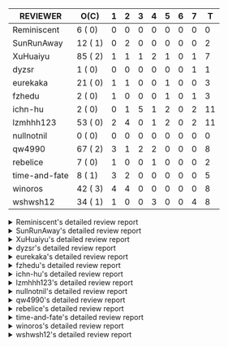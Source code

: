 |   REVIEWER    |  O(C)   | 1 | 2 | 3 | 4 | 5 | 6 | 7 | T  |
|---------------|---------|---|---|---|---|---|---|---|----|
| Reminiscent   |  6 ( 0) | 0 | 0 | 0 | 0 | 0 | 0 | 0 |  0 |
| SunRunAway    | 12 ( 1) | 0 | 2 | 0 | 0 | 0 | 0 | 0 |  2 |
| XuHuaiyu      | 85 ( 2) | 1 | 1 | 1 | 2 | 1 | 0 | 1 |  7 |
| dyzsr         |  1 ( 0) | 0 | 0 | 0 | 0 | 0 | 0 | 1 |  1 |
| eurekaka      | 21 ( 0) | 1 | 1 | 0 | 0 | 1 | 0 | 0 |  3 |
| fzhedu        |  2 ( 0) | 1 | 0 | 0 | 0 | 1 | 0 | 1 |  3 |
| ichn-hu       |  2 ( 0) | 0 | 1 | 5 | 1 | 2 | 0 | 2 | 11 |
| lzmhhh123     | 53 ( 0) | 2 | 4 | 0 | 1 | 2 | 0 | 2 | 11 |
| nullnotnil    |  0 ( 0) | 0 | 0 | 0 | 0 | 0 | 0 | 0 |  0 |
| qw4990        | 67 ( 2) | 3 | 1 | 2 | 2 | 0 | 0 | 0 |  8 |
| rebelice      |  7 ( 0) | 1 | 0 | 0 | 1 | 0 | 0 | 0 |  2 |
| time-and-fate |  8 ( 1) | 3 | 2 | 0 | 0 | 0 | 0 | 0 |  5 |
| winoros       | 42 ( 3) | 4 | 4 | 0 | 0 | 0 | 0 | 0 |  8 |
| wshwsh12      | 34 ( 1) | 1 | 0 | 0 | 3 | 0 | 0 | 4 |  8 |


<details> 
  <summary>Reminiscent's detailed review report</summary> 

## To Be Reviewed

|    REPO    |                                                                     PR                                                                     | C | LASTED  |
|------------|--------------------------------------------------------------------------------------------------------------------------------------------|---|---------|
| tidb/21896 | [planner: fix union doesn't handle collate correctly (#21854)](https://github.com/pingcap/tidb/pull/21896)                                 |   | 129d19h |
| tidb/23474 | [planner: fix inappropriate null flag of null constants (#23457)](https://github.com/pingcap/tidb/pull/23474)                              |   | 37d18h  |
| tidb/23575 | [executor: fix update panic on join having statement (#23554)](https://github.com/pingcap/tidb/pull/23575)                                 |   | 34d21h  |
| tidb/23917 | [planner: fix wrong TableDual plans caused by comparing Binary and Bytes incorrectly (#23860)](https://github.com/pingcap/tidb/pull/23917) |   | 21d23h  |
| tidb/24016 | [planner: fix index-out-of-range error when checking only_full_group_by (#23844)](https://github.com/pingcap/tidb/pull/24016)              |   | 15d19h  |
| tidb/24357 | [statistics: fix a statistics GC problem that can cause duplicated fm-sketch records (#23830)](https://github.com/pingcap/tidb/pull/24357) |   | 1d14h   |


## Reviewed in Last 7 Days

| REPO | PR | C | D | R |
|------|----|---|---|---|


</details> 


<details> 
  <summary>SunRunAway's detailed review report</summary> 

## To Be Reviewed

|    REPO    |                                                                  PR                                                                   | C | LASTED  |
|------------|---------------------------------------------------------------------------------------------------------------------------------------|---|---------|
| tidb/19178 | [executor: Refactor probe channel](https://github.com/pingcap/tidb/pull/19178)                                                        |   | 259d17h |
| tidb/19807 | [executor: parallel evaluation for hash aggregate distinct](https://github.com/pingcap/tidb/pull/19807)                               |   | 237d11h |
| tidb/19900 | [executor: enable inline projection for sort&topN](https://github.com/pingcap/tidb/pull/19900)                                        | Y | 232d18h |
| tidb/20140 | [expressions: Support `bin-to-uuid` and `uuid-to-bin`](https://github.com/pingcap/tidb/pull/20140)                                    |   | 219d22h |
| tidb/20765 | [planner: support stable result mode](https://github.com/pingcap/tidb/pull/20765)                                                     |   | 178d17h |
| tidb/21207 | [planner: fix the inappropriate out-of-range range estimation rule](https://github.com/pingcap/tidb/pull/21207)                       |   | 157d19h |
| tidb/21834 | [planner: enhanced index range calculation plan](https://github.com/pingcap/tidb/pull/21834)                                          |   | 134d19h |
| tidb/21876 | [planner: bypass the DNF restriction if index merge hint is specified (#20799)](https://github.com/pingcap/tidb/pull/21876)           |   | 132d19h |
| tidb/21878 | [planner: do not push down lock to pointGet/bacthPointGet when selection exists](https://github.com/pingcap/tidb/pull/21878)          |   | 132d18h |
| tidb/21956 | [planner/preprocessor: disallow into-outfile clause in some place](https://github.com/pingcap/tidb/pull/21956)                        |   | 127d23h |
| tidb/22217 | [*: rewrite origin SQL with default DB for SQL bindings (#21275)](https://github.com/pingcap/tidb/pull/22217)                         |   | 113d18h |
| tidb/22379 | [[experiment] executor: allow aggregation to spill disk when running out of memory quota](https://github.com/pingcap/tidb/pull/22379) |   | 106d19h |


## Reviewed in Last 7 Days

|    REPO    |                                          PR                                           | C | D |   R    |
|------------|---------------------------------------------------------------------------------------|---|---|--------|
| tidb/20749 | [executor: support global kill (32 bits)](https://github.com/pingcap/tidb/pull/20749) |   | 2 | 178d1h |
| tidb/24279 | [*: add security enhanced mode part 2](https://github.com/pingcap/tidb/pull/24279)    |   | 2 | 2d17h  |


</details> 


<details> 
  <summary>XuHuaiyu's detailed review report</summary> 

## To Be Reviewed

|     REPO     |                                                                              PR                                                                               | C | LASTED  |
|--------------|---------------------------------------------------------------------------------------------------------------------------------------------------------------|---|---------|
| docs-cn/5561 | [Add sql optimization-related docs to toc](https://github.com/pingcap/docs-cn/pull/5561)                                                                      |   | 66d15h  |
| docs-cn/5619 | [Update data-type-date-and-time.md](https://github.com/pingcap/docs-cn/pull/5619)                                                                             |   | 62d16h  |
| tidb/19900   | [executor: enable inline projection for sort&topN](https://github.com/pingcap/tidb/pull/19900)                                                                | Y | 232d18h |
| docs-cn/5671 | [tidb: Add time format description](https://github.com/pingcap/docs-cn/pull/5671)                                                                             |   | 56d11h  |
| tidb/19957   | [executor: add builtin aggregate function `json_arrayagg`](https://github.com/pingcap/tidb/pull/19957)                                                        | Y | 230d14h |
| tidb/20140   | [expressions: Support `bin-to-uuid` and `uuid-to-bin`](https://github.com/pingcap/tidb/pull/20140)                                                            |   | 219d22h |
| tidb/20749   | [executor: support global kill (32 bits)](https://github.com/pingcap/tidb/pull/20749)                                                                         |   | 179d2h  |
| tidb/20790   | [collation: add pinyin collation for chinese charset support](https://github.com/pingcap/tidb/pull/20790)                                                     |   | 177d21h |
| tidb/20969   | [executor: Improve the performance of appending not fixed columns](https://github.com/pingcap/tidb/pull/20969)                                                |   | 170d10h |
| tidb/21064   | [planner, executor: fix cast not check error](https://github.com/pingcap/tidb/pull/21064)                                                                     |   | 165d9h  |
| tidb/21149   | [executor:Add runtime stat for IndexMergeReaderExecutor (#20653)](https://github.com/pingcap/tidb/pull/21149)                                                 |   | 161d14h |
| tidb/21304   | [executor: Add the HashAggExec runtime information (#20577)](https://github.com/pingcap/tidb/pull/21304)                                                      |   | 155d12h |
| tidb/21334   | [*: make rollback work on user-defined variables](https://github.com/pingcap/tidb/pull/21334)                                                                 |   | 154d14h |
| tidb/21401   | [expression: incompatibility with MySQL for ADDTIME()](https://github.com/pingcap/tidb/pull/21401)                                                            |   | 150d11h |
| tidb/21536   | [executor: add slow-log file meta cache to avoid repeat read file meta information](https://github.com/pingcap/tidb/pull/21536)                               |   | 143d15h |
| tidb/21564   | [ddl: fix Incorrect behavior of NO_ZERO_DATE when altering table](https://github.com/pingcap/tidb/pull/21564)                                                 |   | 142d16h |
| tidb/21896   | [planner: fix union doesn't handle collate correctly (#21854)](https://github.com/pingcap/tidb/pull/21896)                                                    |   | 129d19h |
| tidb/22131   | [privilege: remove leading and trailing space when create user and role](https://github.com/pingcap/tidb/pull/22131)                                          |   | 119d19h |
| tidb/22163   | [expression: separated arithmeticMinusIntSig](https://github.com/pingcap/tidb/pull/22163)                                                                     |   | 115d13h |
| tidb/22186   | [executor: fix select into outfile with year type column has no data (#22175)](https://github.com/pingcap/tidb/pull/22186)                                    |   | 114d16h |
| tidb/22616   | [expression: from_unixtime accept 64-bit integers](https://github.com/pingcap/tidb/pull/22616)                                                                |   | 90d23h  |
| tidb/22617   | [metrics: fix wrong bucket name of coprocessor cache (#22454)](https://github.com/pingcap/tidb/pull/22617)                                                    |   | 90d23h  |
| tidb/22624   | [ planner: not pruning column used by union scan condition (#21640)](https://github.com/pingcap/tidb/pull/22624)                                              |   | 90d17h  |
| tidb/22631   | [executor: refine window processor](https://github.com/pingcap/tidb/pull/22631)                                                                               |   | 88d23h  |
| tidb/22696   | [expression: enable arithmetic Mod push down](https://github.com/pingcap/tidb/pull/22696)                                                                     |   | 85d17h  |
| tidb/22711   | [executor: Fix inline schema name](https://github.com/pingcap/tidb/pull/22711)                                                                                |   | 85d12h  |
| tidb/22722   | [planner, errno: make error code of ErrMixOfGroupFuncAndFields consistent with MySQL](https://github.com/pingcap/tidb/pull/22722)                             |   | 84d21h  |
| tidb/22814   | [expression: fix enum and set type expression in where clause (#22785)](https://github.com/pingcap/tidb/pull/22814)                                           |   | 69d19h  |
| tidb/22908   | [txn: Add txn state's view](https://github.com/pingcap/tidb/pull/22908)                                                                                       |   | 64d21h  |
| tidb/23012   | [executor: fix affected rows of ddls and complete uint tests](https://github.com/pingcap/tidb/pull/23012)                                                     |   | 60d17h  |
| tidb/23152   | [expression: fix wrong error info (#22760)](https://github.com/pingcap/tidb/pull/23152)                                                                       |   | 53d14h  |
| tidb/23196   | [types: fix the bug about the wrong query result for decimal type  (#22507)](https://github.com/pingcap/tidb/pull/23196)                                      |   | 51d18h  |
| tidb/23220   | [Release 4.0](https://github.com/pingcap/tidb/pull/23220)                                                                                                     |   | 51d11h  |
| tidb/23233   | [planner: fix incorrect duration between compare (#22830)](https://github.com/pingcap/tidb/pull/23233)                                                        |   | 50d18h  |
| tidb/23257   | [executor: group_concat aggr panic when session.group_concat_max_len is small (#23131)](https://github.com/pingcap/tidb/pull/23257)                           |   | 49d18h  |
| tidb/23295   | [util, types: don't let SPM be affected by charset (#23161)](https://github.com/pingcap/tidb/pull/23295)                                                      |   | 48d11h  |
| tidb/23335   | [expression: fix unexpected constant fold when year compare string (#23281)](https://github.com/pingcap/tidb/pull/23335)                                      |   | 44d19h  |
| tidb/23336   | [expression: fix unexpected constant fold when year compare string (#23281)](https://github.com/pingcap/tidb/pull/23336)                                      |   | 44d19h  |
| tidb/23347   | [planner: show cast type in EXPLAIN in coptask (#23123)](https://github.com/pingcap/tidb/pull/23347)                                                          |   | 44d18h  |
| tidb/23348   | [planner: show cast type in EXPLAIN in coptask (#23123)](https://github.com/pingcap/tidb/pull/23348)                                                          |   | 44d18h  |
| tidb/23350   | [util/stringutil, util/ranger, planner: use hierarchical separators to simplify the parsing for info of EXPLAIN ](https://github.com/pingcap/tidb/pull/23350) |   | 44d17h  |
| tidb/23368   | [executor, expression: fix the incorrect result of AVG function (#23285)](https://github.com/pingcap/tidb/pull/23368)                                         |   | 43d20h  |
| tidb/23397   | [expression: fix refine compare constant (#23339)](https://github.com/pingcap/tidb/pull/23397)                                                                |   | 42d17h  |
| tidb/23398   | [expression: fix refine compare constant (#23339)](https://github.com/pingcap/tidb/pull/23398)                                                                |   | 42d17h  |
| tidb/23405   | [domain: remove the exit chan, use context](https://github.com/pingcap/tidb/pull/23405)                                                                       |   | 42d17h  |
| tidb/23433   | [WIP: speed up for slow query logs retrieving ](https://github.com/pingcap/tidb/pull/23433)                                                                   |   | 41d17h  |
| tidb/23474   | [planner: fix inappropriate null flag of null constants (#23457)](https://github.com/pingcap/tidb/pull/23474)                                                 |   | 37d18h  |
| tidb/23497   | [expression: Let TiDB use Hyperscan to support multi-pattern-match](https://github.com/pingcap/tidb/pull/23497)                                               |   | 36d22h  |
| tidb/23517   | [*: Add the metric about the SQL with TiFlash Success  (#23426)](https://github.com/pingcap/tidb/pull/23517)                                                  |   | 36d12h  |
| tidb/23562   | [execution: reuse iterator in hash join](https://github.com/pingcap/tidb/pull/23562)                                                                          |   | 35d13h  |
| tidb/23640   | [*: fix the bug about YEAR(0.9) returns NULL instead of 0 in NO_ZERO_DATE mode](https://github.com/pingcap/tidb/pull/23640)                                   |   | 31d13h  |
| tidb/23661   | [expression: Maintain separate scalar function pushdown lists for each engine instead of unified. (#23284)](https://github.com/pingcap/tidb/pull/23661)       |   | 30d20h  |
| tidb/23682   | [executor: fix a panic when batch point get is used for partition table (#23652)](https://github.com/pingcap/tidb/pull/23682)                                 |   | 30d17h  |
| tidb/23691   | [executor: fix index join on prefix column index (#23678)](https://github.com/pingcap/tidb/pull/23691)                                                        |   | 30d16h  |
| tidb/23705   | [executor: refineArgs() bug fix when compare int with very small decimal (#23694)](https://github.com/pingcap/tidb/pull/23705)                                |   | 30d13h  |
| tidb/23756   | [planner: fix set not null flag for outer join (#23727)](https://github.com/pingcap/tidb/pull/23756)                                                          |   | 29d15h  |
| tidb/23812   | [executor, planner: fix collation for hash join building (#23770)](https://github.com/pingcap/tidb/pull/23812)                                                |   | 28d12h  |
| tidb/23878   | [functions: fix some string function has wrong collation and flag (#23835)](https://github.com/pingcap/tidb/pull/23878)                                       |   | 22d21h  |
| tidb/23884   | [Metric: Collect TiKV Read Metric for SLI/SLO](https://github.com/pingcap/tidb/pull/23884)                                                                    |   | 22d20h  |
| tidb/23888   | [executor: fix resource leak of Shuffle Executor.](https://github.com/pingcap/tidb/pull/23888)                                                                |   | 22d19h  |
| tidb/23958   | [executor: fix `show table status` for the database with upper-cased name (#23896)](https://github.com/pingcap/tidb/pull/23958)                               |   | 17d18h  |
| tidb/23964   | [executor: GROUP_CONCAT(float) is not compatible with mysql](https://github.com/pingcap/tidb/pull/23964)                                                      |   | 17d17h  |
| tidb/24007   | [ddl: refactor rule [4/6]](https://github.com/pingcap/tidb/pull/24007)                                                                                        |   | 15d20h  |
| tidb/24016   | [planner: fix index-out-of-range error when checking only_full_group_by (#23844)](https://github.com/pingcap/tidb/pull/24016)                                 |   | 15d19h  |
| tidb/24026   | [types: fix type merge about bit type (#23857)](https://github.com/pingcap/tidb/pull/24026)                                                                   |   | 15d14h  |
| tidb/24033   | [statistics: fix some unstable tests in global stats (#23502)](https://github.com/pingcap/tidb/pull/24033)                                                    |   | 15d9h   |
| tidb/24053   | [executor: fix wrong convert from bit to string when do projection (#23960)](https://github.com/pingcap/tidb/pull/24053)                                      |   | 14d16h  |
| tidb/24060   | [statistics: fix some potential panic in statistics (#23988)](https://github.com/pingcap/tidb/pull/24060)                                                     |   | 14d13h  |
| tidb/24061   | [statistics: fix some potential panic in statistics (#23988)](https://github.com/pingcap/tidb/pull/24061)                                                     |   | 14d13h  |
| tidb/24078   | [planner: change descScanFactor to scanFactor when ExpectedCount is small. (#23972)](https://github.com/pingcap/tidb/pull/24078)                              |   | 13d19h  |
| tidb/24079   | [planner: change descScanFactor to scanFactor when ExpectedCount is small. (#23972)](https://github.com/pingcap/tidb/pull/24079)                              |   | 13d19h  |
| tidb/24155   | [planner, executor: fix index merge partial table scan schema (#23936)](https://github.com/pingcap/tidb/pull/24155)                                           |   | 9d20h   |
| tidb/24179   | [expression: fix float64 overflow check in plus/minus real function](https://github.com/pingcap/tidb/pull/24179)                                              |   | 8d23h   |
| tidb/24228   | [executor: skip TestPrepareStmtAfterIsolationReadChange when race enable (#24200)](https://github.com/pingcap/tidb/pull/24228)                                |   | 6d22h   |
| tidb/24229   | [executor: speed up race test TestInsertReorgDelete (#24208)](https://github.com/pingcap/tidb/pull/24229)                                                     |   | 6d21h   |
| tidb/24234   | [executor: skip TestMppExecution when race is enabled (#24222)](https://github.com/pingcap/tidb/pull/24234)                                                   |   | 6d18h   |
| tidb/24241   | [planner/core: remove random test to reduce CI time (#24207)](https://github.com/pingcap/tidb/pull/24241)                                                     |   | 6d15h   |
| tidb/24266   | [expression: fix wrong flen infer for bit constant (#23867)](https://github.com/pingcap/tidb/pull/24266)                                                      |   | 4d18h   |
| tidb/24267   | [expression: fix wrong flen infer for bit constant (#23867)](https://github.com/pingcap/tidb/pull/24267)                                                      |   | 4d18h   |
| tidb/24287   | [planner/core: support union all for mpp.](https://github.com/pingcap/tidb/pull/24287)                                                                        |   | 3d19h   |
| tidb/24340   | [executor: fix projection executor panic and add failpoint test (#24231)](https://github.com/pingcap/tidb/pull/24340)                                         |   | 1d20h   |
| tidb/24341   | [executor: fix projection executor panic and add failpoint test (#24231)](https://github.com/pingcap/tidb/pull/24341)                                         |   | 1d20h   |
| tidb/24345   | [executor: fix data race of parallel apply operator (#24257)](https://github.com/pingcap/tidb/pull/24345)                                                     |   | 1d19h   |
| tidb/24354   | [expression: fix wrong type infer for agg function when type is null (#24290)](https://github.com/pingcap/tidb/pull/24354)                                    |   | 1d16h   |
| tidb/24371   | [*: avoid create new parser object in prepared exec](https://github.com/pingcap/tidb/pull/24371)                                                              |   | 19h     |


## Reviewed in Last 7 Days

|    REPO    |                                                                   PR                                                                   | C | D |    R    |
|------------|----------------------------------------------------------------------------------------------------------------------------------------|---|---|---------|
| tidb/21228 | [executor: return the result immediately when combining LIMIT row_count with DISTINCT](https://github.com/pingcap/tidb/pull/21228)     |   | 1 | 156d15h |
| tidb/24278 | [executor: accelerate TestVectorizedMergeJoin and TestVectorizedShuffleMergeJoin (#24177)](https://github.com/pingcap/tidb/pull/24278) |   | 2 | 2d10h   |
| tidb/24308 | [docs/design: update the proposal of `column type change`](https://github.com/pingcap/tidb/pull/24308)                                 |   | 3 | 0h      |
| tidb/24179 | [expression: fix float64 overflow check in plus/minus real function](https://github.com/pingcap/tidb/pull/24179)                       |   | 4 | 5d22h   |
| tidb/24290 | [expression: fix wrong type infer for agg function when type is null](https://github.com/pingcap/tidb/pull/24290)                      |   | 4 | 18h     |
| tidb/24257 | [executor: fix data race of parallel apply operator](https://github.com/pingcap/tidb/pull/24257)                                       |   | 5 | 0h      |
| docs/5445  | [tidb-config: add value range and type for token-limit](https://github.com/pingcap/docs/pull/5445)                                     |   | 7 | 0h      |


</details> 


<details> 
  <summary>dyzsr's detailed review report</summary> 

## To Be Reviewed

|    REPO    |                                                                 PR                                                                  | C | LASTED |
|------------|-------------------------------------------------------------------------------------------------------------------------------------|---|--------|
| tidb/24018 | [ranger: fix the range construction behavior when the column's type is `YEAR` (#23559)](https://github.com/pingcap/tidb/pull/24018) |   | 15d18h |


## Reviewed in Last 7 Days

|    REPO    |                                      PR                                       | C | D | R  |
|------------|-------------------------------------------------------------------------------|---|---|----|
| tikv/10074 | [copr: fix unsound unsafe transmute](https://github.com/tikv/tikv/pull/10074) |   | 7 | 2h |


</details> 


<details> 
  <summary>eurekaka's detailed review report</summary> 

## To Be Reviewed

|    REPO    |                                                                         PR                                                                         | C | LASTED  |
|------------|----------------------------------------------------------------------------------------------------------------------------------------------------|---|---------|
| tidb/20877 | [statistics: collect index usage information](https://github.com/pingcap/tidb/pull/20877)                                                          |   | 175d17h |
| tidb/23002 | [store/*: fix err check](https://github.com/pingcap/tidb/pull/23002)                                                                               |   | 61d0h   |
| tidb/23283 | [util: optimize the performance of restore with db (#22910)](https://github.com/pingcap/tidb/pull/23283)                                           |   | 48d17h  |
| tidb/23316 | [planner: Fix rebuild range for prepared plan](https://github.com/pingcap/tidb/pull/23316)                                                         |   | 45d17h  |
| tidb/23373 | [executor: fix get var expr when session var is hex literal (#23241)](https://github.com/pingcap/tidb/pull/23373)                                  |   | 43d19h  |
| tidb/23543 | [statistics: fix auto analyze log information incomplete (#23522)](https://github.com/pingcap/tidb/pull/23543)                                     |   | 35d18h  |
| tidb/23689 | [planner: fix the panic when we calculate the partition range (#23651)](https://github.com/pingcap/tidb/pull/23689)                                |   | 30d16h  |
| tidb/23705 | [executor: refineArgs() bug fix when compare int with very small decimal (#23694)](https://github.com/pingcap/tidb/pull/23705)                     |   | 30d13h  |
| tidb/23756 | [planner: fix set not null flag for outer join (#23727)](https://github.com/pingcap/tidb/pull/23756)                                               |   | 29d15h  |
| tidb/23760 | [collation: fix tidb panic when compare string with collation](https://github.com/pingcap/tidb/pull/23760)                                         |   | 29d13h  |
| tidb/23938 | [planner,privilege: requires extra privileges for REPLACE and INSERT ON DUPLICATE statements (#23911)](https://github.com/pingcap/tidb/pull/23938) |   | 20d10h  |
| tidb/23974 | [planner: do not push down to TiFlash if the table scan require to scan data in desc order (#23948)](https://github.com/pingcap/tidb/pull/23974)   |   | 17d12h  |
| tidb/24033 | [statistics: fix some unstable tests in global stats (#23502)](https://github.com/pingcap/tidb/pull/24033)                                         |   | 15d9h   |
| tidb/24061 | [statistics: fix some potential panic in statistics (#23988)](https://github.com/pingcap/tidb/pull/24061)                                          |   | 14d13h  |
| tidb/24079 | [planner: change descScanFactor to scanFactor when ExpectedCount is small. (#23972)](https://github.com/pingcap/tidb/pull/24079)                   |   | 13d19h  |
| tidb/24147 | [docs/design: add proposal for common table expression](https://github.com/pingcap/tidb/pull/24147)                                                |   | 9d23h   |
| tidb/24155 | [planner, executor: fix index merge partial table scan schema (#23936)](https://github.com/pingcap/tidb/pull/24155)                                |   | 9d20h   |
| tidb/24214 | [plan: merge continuous selections and delete surely true expressions](https://github.com/pingcap/tidb/pull/24214)                                 |   | 7d12h   |
| tidb/24236 | [*: remove SchemaVersion in TransactionContext](https://github.com/pingcap/tidb/pull/24236)                                                        |   | 6d17h   |
| tidb/24258 | [Revert "planner: donot prune all columns for Projection (#24024)" (#24180)](https://github.com/pingcap/tidb/pull/24258)                           |   | 4d22h   |
| tidb/24317 | [statistics: skip reading mysql.stats_histograms if cached stats is up-to-date (#24175)](https://github.com/pingcap/tidb/pull/24317)               |   | 2d17h   |


## Reviewed in Last 7 Days

|    REPO    |                                                              PR                                                              | C | D |   R    |
|------------|------------------------------------------------------------------------------------------------------------------------------|---|---|--------|
| tidb/23997 | [stats, executor: use a correct sampling to collect stats](https://github.com/pingcap/tidb/pull/23997)                       |   | 1 | 15d16h |
| tidb/24339 | [server,session: do not create stats collector in HTTP API to avoid memory leak](https://github.com/pingcap/tidb/pull/24339) |   | 2 | 4h     |
| tidb/24180 | [Revert "planner: donot prune all columns for Projection (#24024)"](https://github.com/pingcap/tidb/pull/24180)              |   | 5 | 3d23h  |


</details> 


<details> 
  <summary>fzhedu's detailed review report</summary> 

## To Be Reviewed

|    REPO    |                                                          PR                                                           | C | LASTED |
|------------|-----------------------------------------------------------------------------------------------------------------------|---|--------|
| tidb/24340 | [executor: fix projection executor panic and add failpoint test (#24231)](https://github.com/pingcap/tidb/pull/24340) |   | 1d20h  |
| tidb/24341 | [executor: fix projection executor panic and add failpoint test (#24231)](https://github.com/pingcap/tidb/pull/24341) |   | 1d20h  |


## Reviewed in Last 7 Days

|    REPO     |                                                           PR                                                           | C | D |   R    |
|-------------|------------------------------------------------------------------------------------------------------------------------|---|---|--------|
| kvproto/751 | [mpp: support returning regions that need retry](https://github.com/pingcap/kvproto/pull/751)                          |   | 1 | 16d22h |
| tidb/24231  | [executor: fix projection executor panic and add failpoint test](https://github.com/pingcap/tidb/pull/24231)           |   | 5 | 2d1h   |
| tidb/24157  | [planner: let CopTiFlashConcurrencyFactor inflence the cost of whole plan](https://github.com/pingcap/tidb/pull/24157) |   | 7 | 3d3h   |


</details> 


<details> 
  <summary>ichn-hu's detailed review report</summary> 

## To Be Reviewed

|    REPO    |                                                             PR                                                             | C | LASTED |
|------------|----------------------------------------------------------------------------------------------------------------------------|---|--------|
| tidb/24354 | [expression: fix wrong type infer for agg function when type is null (#24290)](https://github.com/pingcap/tidb/pull/24354) |   | 1d16h  |
| tidb/24379 | [executor: enhancement for ListInDisk(support writing after reading)](https://github.com/pingcap/tidb/pull/24379)          |   | 17h    |


## Reviewed in Last 7 Days

|    REPO    |                                                                   PR                                                                   | C | D |   R   |
|------------|----------------------------------------------------------------------------------------------------------------------------------------|---|---|-------|
| tidb/24290 | [expression: fix wrong type infer for agg function when type is null](https://github.com/pingcap/tidb/pull/24290)                      |   | 2 | 2d0h  |
| tidb/24266 | [expression: fix wrong flen infer for bit constant (#23867)](https://github.com/pingcap/tidb/pull/24266)                               |   | 3 | 2d2h  |
| tidb/24267 | [expression: fix wrong flen infer for bit constant (#23867)](https://github.com/pingcap/tidb/pull/24267)                               |   | 3 | 2d2h  |
| tidb/24300 | [expression: fix wrong collation for `concat` function (#24297)](https://github.com/pingcap/tidb/pull/24300)                           |   | 3 | 20h   |
| tidb/24304 | [executor, variable: move hidden variables to struct](https://github.com/pingcap/tidb/pull/24304)                                      |   | 3 | 12h   |
| tidb/24248 | [executor, variable: small cleanup](https://github.com/pingcap/tidb/pull/24248)                                                        |   | 3 | 3d14h |
| tidb/24278 | [executor: accelerate TestVectorizedMergeJoin and TestVectorizedShuffleMergeJoin (#24177)](https://github.com/pingcap/tidb/pull/24278) |   | 4 | 14h   |
| tidb/24177 | [executor: accelerate TestVectorizedMergeJoin and TestVectorizedShuffleMergeJoin](https://github.com/pingcap/tidb/pull/24177)          |   | 5 | 4d15h |
| tidb/24234 | [executor: skip TestMppExecution when race is enabled (#24222)](https://github.com/pingcap/tidb/pull/24234)                            |   | 5 | 1d19h |
| tidb/24235 | [expression: try to fix TestExprPushDownToFlash tests](https://github.com/pingcap/tidb/pull/24235)                                     |   | 7 | 0h    |
| tidb/24026 | [types: fix type merge about bit type (#23857)](https://github.com/pingcap/tidb/pull/24026)                                            |   | 7 | 8d19h |


</details> 


<details> 
  <summary>lzmhhh123's detailed review report</summary> 

## To Be Reviewed

|    REPO    |                                                                           PR                                                                            | C | LASTED  |
|------------|---------------------------------------------------------------------------------------------------------------------------------------------------------|---|---------|
| tidb/20444 | [expression: add json_merge_patch](https://github.com/pingcap/tidb/pull/20444)                                                                          |   | 197d21h |
| tidb/20465 | [expression: add uuidShortFunction](https://github.com/pingcap/tidb/pull/20465)                                                                         |   | 196d19h |
| tidb/20642 | [executor: modify admin executors to support partitioned table with global index](https://github.com/pingcap/tidb/pull/20642)                           |   | 185d15h |
| tidb/20903 | [planner: fix confused and unnecessary double-projection in plans.](https://github.com/pingcap/tidb/pull/20903)                                         |   | 174d17h |
| tidb/21018 | [planner: don't push down null sensitive join conditions (#19620)](https://github.com/pingcap/tidb/pull/21018)                                          |   | 168d17h |
| tidb/21195 | [brie: integrate lightning to suport IMPORT statement](https://github.com/pingcap/tidb/pull/21195)                                                      |   | 157d23h |
| tidb/21334 | [*: make rollback work on user-defined variables](https://github.com/pingcap/tidb/pull/21334)                                                           |   | 154d14h |
| tidb/21347 | [session: make rollback work on global variables](https://github.com/pingcap/tidb/pull/21347)                                                           |   | 153d20h |
| tidb/21487 | [*: ensure TABLE statement works](https://github.com/pingcap/tidb/pull/21487)                                                                           |   | 147d5h  |
| tidb/21651 | [planner: allow filter condition pushing down to IndexScan for prefix index](https://github.com/pingcap/tidb/pull/21651)                                |   | 140d14h |
| tidb/22126 | [*: add `sys` schema, `sys.SCHEMA_UNUSED_INDEXES` view and `sys.SCHEMA_INDEX_USAGE` view](https://github.com/pingcap/tidb/pull/22126)                   |   | 119d20h |
| tidb/22361 | [table: fix insert into _tidb_rowid panic and rebase it if needed (#22062)](https://github.com/pingcap/tidb/pull/22361)                                 |   | 107d20h |
| tidb/22372 | [executor: fix SelectForUpdate in decorrelated subquery under pessimistic mode](https://github.com/pingcap/tidb/pull/22372)                             |   | 107d9h  |
| tidb/22478 | [planner, executor: fix query partition table with global unique index get wrong result](https://github.com/pingcap/tidb/pull/22478)                    |   | 98d13h  |
| tidb/22631 | [executor: refine window processor](https://github.com/pingcap/tidb/pull/22631)                                                                         |   | 88d23h  |
| tidb/22699 | [brie: add error info column and history backup/restore info in sql](https://github.com/pingcap/tidb/pull/22699)                                        |   | 85d16h  |
| tidb/23022 | [executor: create PipelinedWindowExec](https://github.com/pingcap/tidb/pull/23022)                                                                      |   | 59d18h  |
| tidb/23149 | [core: support left join and right join for join reorder](https://github.com/pingcap/tidb/pull/23149)                                                   |   | 54d12h  |
| tidb/23257 | [executor: group_concat aggr panic when session.group_concat_max_len is small (#23131)](https://github.com/pingcap/tidb/pull/23257)                     |   | 49d18h  |
| tidb/23283 | [util: optimize the performance of restore with db (#22910)](https://github.com/pingcap/tidb/pull/23283)                                                |   | 48d17h  |
| tidb/23347 | [planner: show cast type in EXPLAIN in coptask (#23123)](https://github.com/pingcap/tidb/pull/23347)                                                    |   | 44d18h  |
| tidb/23348 | [planner: show cast type in EXPLAIN in coptask (#23123)](https://github.com/pingcap/tidb/pull/23348)                                                    |   | 44d18h  |
| tidb/23368 | [executor, expression: fix the incorrect result of AVG function (#23285)](https://github.com/pingcap/tidb/pull/23368)                                   |   | 43d20h  |
| tidb/23373 | [executor: fix get var expr when session var is hex literal (#23241)](https://github.com/pingcap/tidb/pull/23373)                                       |   | 43d19h  |
| tidb/23655 | [planner, type: remove the prefix 0 in the bit array when we get the BinaryLiteral (#23523)](https://github.com/pingcap/tidb/pull/23655)                |   | 30d22h  |
| tidb/23660 | [expression: Maintain separate scalar function pushdown lists for each engine instead of unified. (#23284)](https://github.com/pingcap/tidb/pull/23660) |   | 30d20h  |
| tidb/23661 | [expression: Maintain separate scalar function pushdown lists for each engine instead of unified. (#23284)](https://github.com/pingcap/tidb/pull/23661) |   | 30d20h  |
| tidb/23703 | [expression: fix approx_percent panic on bit column (#23687)](https://github.com/pingcap/tidb/pull/23703)                                               |   | 30d14h  |
| tidb/23705 | [executor: refineArgs() bug fix when compare int with very small decimal (#23694)](https://github.com/pingcap/tidb/pull/23705)                          |   | 30d13h  |
| tidb/23756 | [planner: fix set not null flag for outer join (#23727)](https://github.com/pingcap/tidb/pull/23756)                                                    |   | 29d15h  |
| tidb/23760 | [collation: fix tidb panic when compare string with collation](https://github.com/pingcap/tidb/pull/23760)                                              |   | 29d13h  |
| tidb/23812 | [executor, planner: fix collation for hash join building (#23770)](https://github.com/pingcap/tidb/pull/23812)                                          |   | 28d12h  |
| tidb/23940 | [config, ddl: allow auto inc columns in generated columns and expression indexes](https://github.com/pingcap/tidb/pull/23940)                           |   | 19d18h  |
| tidb/23968 | [statistics: fix unstable TestDropPartitionStats test](https://github.com/pingcap/tidb/pull/23968)                                                      |   | 17d15h  |
| tidb/23987 | [executor: Implements json_arrayagg function](https://github.com/pingcap/tidb/pull/23987)                                                               |   | 16d18h  |
| tidb/24016 | [planner: fix index-out-of-range error when checking only_full_group_by (#23844)](https://github.com/pingcap/tidb/pull/24016)                           |   | 15d19h  |
| tidb/24018 | [ranger: fix the range construction behavior when the column's type is `YEAR` (#23559)](https://github.com/pingcap/tidb/pull/24018)                     |   | 15d18h  |
| tidb/24054 | [executor: fix wrong convert from bit to string when do projection (#23960)](https://github.com/pingcap/tidb/pull/24054)                                |   | 14d16h  |
| tidb/24151 | [ddl: admin show ddl jobs output confusing with multiple jobs](https://github.com/pingcap/tidb/pull/24151)                                              |   | 9d21h   |
| tidb/24155 | [planner, executor: fix index merge partial table scan schema (#23936)](https://github.com/pingcap/tidb/pull/24155)                                     |   | 9d20h   |
| tidb/24185 | [executor: make column default value being aware of NO_ZERO_IN_DATE (#24174)](https://github.com/pingcap/tidb/pull/24185)                               |   | 8d19h   |
| tidb/24186 | [executor: make column default value being aware of NO_ZERO_IN_DATE (#24174)](https://github.com/pingcap/tidb/pull/24186)                               |   | 8d19h   |
| tidb/24211 | [*: support txn retry when auto id meets duplicate entry](https://github.com/pingcap/tidb/pull/24211)                                                   |   | 7d13h   |
| tidb/24234 | [executor: skip TestMppExecution when race is enabled (#24222)](https://github.com/pingcap/tidb/pull/24234)                                             |   | 6d18h   |
| tidb/24250 | [planner: rewrite `LIKE` as range for expression index](https://github.com/pingcap/tidb/pull/24250)                                                     |   | 5d21h   |
| tidb/24258 | [Revert "planner: donot prune all columns for Projection (#24024)" (#24180)](https://github.com/pingcap/tidb/pull/24258)                                |   | 4d22h   |
| tidb/24268 | [expression: fix cast real, decimal to time (#24120)](https://github.com/pingcap/tidb/pull/24268)                                                       |   | 4d17h   |
| tidb/24285 | [*: compatibility with staleread](https://github.com/pingcap/tidb/pull/24285)                                                                           |   | 3d19h   |
| tidb/24340 | [executor: fix projection executor panic and add failpoint test (#24231)](https://github.com/pingcap/tidb/pull/24340)                                   |   | 1d20h   |
| tidb/24341 | [executor: fix projection executor panic and add failpoint test (#24231)](https://github.com/pingcap/tidb/pull/24341)                                   |   | 1d20h   |
| tidb/24357 | [statistics: fix a statistics GC problem that can cause duplicated fm-sketch records (#23830)](https://github.com/pingcap/tidb/pull/24357)              |   | 1d14h   |
| tidb/24365 | [store/tikv: remove use of TxnScope transaction option in store/tikv](https://github.com/pingcap/tidb/pull/24365)                                       |   | 1d5h    |
| tidb/24389 | [executor, meta: Allocate auto id for global temporary tables](https://github.com/pingcap/tidb/pull/24389)                                              |   | 0h      |


## Reviewed in Last 7 Days

|    REPO    |                                                                   PR                                                                   | C | D |   R    |
|------------|----------------------------------------------------------------------------------------------------------------------------------------|---|---|--------|
| tidb/23963 | [executor: checking chunk is full precedes filtering](https://github.com/pingcap/tidb/pull/23963)                                      |   | 1 | 17d5h  |
| tidb/24369 | [planner: fix column pruning bug for Apply and Join](https://github.com/pingcap/tidb/pull/24369)                                       |   | 1 | 1h     |
| tidb/24345 | [executor: fix data race of parallel apply operator (#24257)](https://github.com/pingcap/tidb/pull/24345)                              |   | 2 | 2h     |
| tidb/22691 | [planner, expression: support enum index scan](https://github.com/pingcap/tidb/pull/22691)                                             |   | 2 | 83d23h |
| tidb/24257 | [executor: fix data race of parallel apply operator](https://github.com/pingcap/tidb/pull/24257)                                       |   | 2 | 3d0h   |
| tikv/10057 | [statistics: introduce full sampling collect tech](https://github.com/tikv/tikv/pull/10057)                                            | Y | 2 | 6d14h  |
| tidb/24278 | [executor: accelerate TestVectorizedMergeJoin and TestVectorizedShuffleMergeJoin (#24177)](https://github.com/pingcap/tidb/pull/24278) |   | 4 | 15h    |
| tidb/24179 | [expression: fix float64 overflow check in plus/minus real function](https://github.com/pingcap/tidb/pull/24179)                       |   | 5 | 4d3h   |
| tipb/221   | [add more regexp functions](https://github.com/pingcap/tipb/pull/221)                                                                  |   | 5 | 1d21h  |
| tidb/24180 | [Revert "planner: donot prune all columns for Projection (#24024)"](https://github.com/pingcap/tidb/pull/24180)                        |   | 7 | 2d4h   |
| tidb/24212 | [*: turn on unused linter](https://github.com/pingcap/tidb/pull/24212)                                                                 |   | 7 | 13h    |


</details> 


<details> 
  <summary>nullnotnil's detailed review report</summary> 

## To Be Reviewed

| REPO | PR | C | LASTED |
|------|----|---|--------|


## Reviewed in Last 7 Days

| REPO | PR | C | D | R |
|------|----|---|---|---|


</details> 


<details> 
  <summary>qw4990's detailed review report</summary> 

## To Be Reviewed

|     REPO     |                                                                           PR                                                                            | C | LASTED  |
|--------------|---------------------------------------------------------------------------------------------------------------------------------------------------------|---|---------|
| docs-cn/5561 | [Add sql optimization-related docs to toc](https://github.com/pingcap/docs-cn/pull/5561)                                                                |   | 66d15h  |
| tidb/19029   | [types: fix unexpected NOT_NULL flags](https://github.com/pingcap/tidb/pull/19029)                                                                      |   | 266d22h |
| docs/5498    | [partitioning: Corrected partition management](https://github.com/pingcap/docs/pull/5498)                                                               |   | 3d19h   |
| tidb/20708   | [*: separate auto_increment ID allocator from _tidb_rowid allocator](https://github.com/pingcap/tidb/pull/20708)                                        |   | 182d20h |
| tidb/20969   | [executor: Improve the performance of appending not fixed columns](https://github.com/pingcap/tidb/pull/20969)                                          |   | 170d10h |
| tidb/21018   | [planner: don't push down null sensitive join conditions (#19620)](https://github.com/pingcap/tidb/pull/21018)                                          |   | 168d17h |
| tidb/21149   | [executor:Add runtime stat for IndexMergeReaderExecutor (#20653)](https://github.com/pingcap/tidb/pull/21149)                                           |   | 161d14h |
| tidb/21304   | [executor: Add the HashAggExec runtime information (#20577)](https://github.com/pingcap/tidb/pull/21304)                                                |   | 155d12h |
| tidb/21318   | [planner, expression: use the range of column types to simplify expressions](https://github.com/pingcap/tidb/pull/21318)                                |   | 154d19h |
| tidb/21401   | [expression: incompatibility with MySQL for ADDTIME()](https://github.com/pingcap/tidb/pull/21401)                                                      |   | 150d11h |
| tidb/21508   | [execution: fix dayofweek('0000-00-00') behavior](https://github.com/pingcap/tidb/pull/21508)                                                           |   | 146d10h |
| tidb/21876   | [planner: bypass the DNF restriction if index merge hint is specified (#20799)](https://github.com/pingcap/tidb/pull/21876)                             |   | 132d19h |
| tidb/21887   | [types: support %X %V %W formats for STR_TO_DATE()](https://github.com/pingcap/tidb/pull/21887)                                                         |   | 131d11h |
| tidb/21954   | [planner/cascades: add rule `PushSelDownApply`](https://github.com/pingcap/tidb/pull/21954)                                                             |   | 127d23h |
| tidb/22146   | [executor: forbid SFU on view](https://github.com/pingcap/tidb/pull/22146)                                                                              |   | 115d22h |
| tidb/22217   | [*: rewrite origin SQL with default DB for SQL bindings (#21275)](https://github.com/pingcap/tidb/pull/22217)                                           |   | 113d18h |
| tidb/22234   | [executor, planner: ON DUPLICATE UPDATE can refer to un-project col (#14412)](https://github.com/pingcap/tidb/pull/22234)                               |   | 113d15h |
| tidb/22261   | [time: fix parse datetime won't truncate the reluctant string (#22232)](https://github.com/pingcap/tidb/pull/22261)                                     |   | 112d19h |
| tidb/22374   | [expression: separated arithmeticIntDivideSig](https://github.com/pingcap/tidb/pull/22374)                                                              |   | 107d0h  |
| tidb/22415   | [ddl: refactor bundle[2/2] [6/6]](https://github.com/pingcap/tidb/pull/22415)                                                                           |   | 103d17h |
| tidb/22416   | [core: fix subQuery at projection in only_full_group](https://github.com/pingcap/tidb/pull/22416)                                                       | Y | 103d12h |
| tidb/22541   | [expression: Support builtin function SOUNDEX](https://github.com/pingcap/tidb/pull/22541)                                                              |   | 93d9h   |
| tidb/22565   | [statistics: fix panic occurs when stats cache inconsistency (#22465)](https://github.com/pingcap/tidb/pull/22565)                                      | Y | 92d17h  |
| tidb/22814   | [expression: fix enum and set type expression in where clause (#22785)](https://github.com/pingcap/tidb/pull/22814)                                     |   | 69d19h  |
| tidb/22862   | [brie: fix the problem that ddl restored by BR via SQL is not replicated to downstream](https://github.com/pingcap/tidb/pull/22862)                     |   | 66d23h  |
| tidb/22923   | [expression: correct constant propagation for collation (#22666)](https://github.com/pingcap/tidb/pull/22923)                                           |   | 64d15h  |
| tidb/22924   | [planner: fix wrong index merge selection (#22825)](https://github.com/pingcap/tidb/pull/22924)                                                         |   | 64d14h  |
| tidb/23002   | [store/*: fix err check](https://github.com/pingcap/tidb/pull/23002)                                                                                    |   | 61d0h   |
| tidb/23022   | [executor: create PipelinedWindowExec](https://github.com/pingcap/tidb/pull/23022)                                                                      |   | 59d18h  |
| tidb/23152   | [expression: fix wrong error info (#22760)](https://github.com/pingcap/tidb/pull/23152)                                                                 |   | 53d14h  |
| tidb/23196   | [types: fix the bug about the wrong query result for decimal type  (#22507)](https://github.com/pingcap/tidb/pull/23196)                                |   | 51d18h  |
| tidb/23295   | [util, types: don't let SPM be affected by charset (#23161)](https://github.com/pingcap/tidb/pull/23295)                                                |   | 48d11h  |
| tidb/23316   | [planner: Fix rebuild range for prepared plan](https://github.com/pingcap/tidb/pull/23316)                                                              |   | 45d17h  |
| tidb/23373   | [executor: fix get var expr when session var is hex literal (#23241)](https://github.com/pingcap/tidb/pull/23373)                                       |   | 43d19h  |
| tidb/23397   | [expression: fix refine compare constant (#23339)](https://github.com/pingcap/tidb/pull/23397)                                                          |   | 42d17h  |
| tidb/23398   | [expression: fix refine compare constant (#23339)](https://github.com/pingcap/tidb/pull/23398)                                                          |   | 42d17h  |
| tidb/23590   | [planner, table: optimize the list partition pruner for range query](https://github.com/pingcap/tidb/pull/23590)                                        |   | 34d16h  |
| tidb/23598   | [types: fix collation for binary literal (#23591)](https://github.com/pingcap/tidb/pull/23598)                                                          |   | 34d13h  |
| tidb/23655   | [planner, type: remove the prefix 0 in the bit array when we get the BinaryLiteral (#23523)](https://github.com/pingcap/tidb/pull/23655)                |   | 30d22h  |
| tidb/23658   | [*: collect transaction write duration/throughput metrics for SLI/SLO (#23462)](https://github.com/pingcap/tidb/pull/23658)                             |   | 30d22h  |
| tidb/23660   | [expression: Maintain separate scalar function pushdown lists for each engine instead of unified. (#23284)](https://github.com/pingcap/tidb/pull/23660) |   | 30d20h  |
| tidb/23661   | [expression: Maintain separate scalar function pushdown lists for each engine instead of unified. (#23284)](https://github.com/pingcap/tidb/pull/23661) |   | 30d20h  |
| tidb/23682   | [executor: fix a panic when batch point get is used for partition table (#23652)](https://github.com/pingcap/tidb/pull/23682)                           |   | 30d17h  |
| tidb/23689   | [planner: fix the panic when we calculate the partition range (#23651)](https://github.com/pingcap/tidb/pull/23689)                                     |   | 30d16h  |
| tidb/23730   | [distsql/*: typo fix for `dispatches`](https://github.com/pingcap/tidb/pull/23730)                                                                      |   | 29d18h  |
| tidb/23796   | [tests: make TestIndexLookupMergeJoinHang and TestIssue18068 stable (#23741)](https://github.com/pingcap/tidb/pull/23796)                               |   | 28d20h  |
| tidb/23812   | [executor, planner: fix collation for hash join building (#23770)](https://github.com/pingcap/tidb/pull/23812)                                          |   | 28d12h  |
| tidb/23878   | [functions: fix some string function has wrong collation and flag (#23835)](https://github.com/pingcap/tidb/pull/23878)                                 |   | 22d21h  |
| tidb/23963   | [executor: checking chunk is full precedes filtering](https://github.com/pingcap/tidb/pull/23963)                                                       |   | 17d17h  |
| tidb/23987   | [executor: Implements json_arrayagg function](https://github.com/pingcap/tidb/pull/23987)                                                               |   | 16d18h  |
| tidb/23997   | [stats, executor: use a correct sampling to collect stats](https://github.com/pingcap/tidb/pull/23997)                                                  |   | 16d10h  |
| tidb/24018   | [ranger: fix the range construction behavior when the column's type is `YEAR` (#23559)](https://github.com/pingcap/tidb/pull/24018)                     |   | 15d18h  |
| tidb/24193   | [executor: implement CTEStorage](https://github.com/pingcap/tidb/pull/24193)                                                                            |   | 8d10h   |
| tidb/24214   | [plan: merge continuous selections and delete surely true expressions](https://github.com/pingcap/tidb/pull/24214)                                      |   | 7d12h   |
| tidb/24229   | [executor: speed up race test TestInsertReorgDelete (#24208)](https://github.com/pingcap/tidb/pull/24229)                                               |   | 6d21h   |
| tidb/24235   | [expression: try to fix TestExprPushDownToFlash tests](https://github.com/pingcap/tidb/pull/24235)                                                      |   | 6d17h   |
| tidb/24241   | [planner/core: remove random test to reduce CI time (#24207)](https://github.com/pingcap/tidb/pull/24241)                                               |   | 6d15h   |
| tidb/24266   | [expression: fix wrong flen infer for bit constant (#23867)](https://github.com/pingcap/tidb/pull/24266)                                                |   | 4d18h   |
| tidb/24267   | [expression: fix wrong flen infer for bit constant (#23867)](https://github.com/pingcap/tidb/pull/24267)                                                |   | 4d18h   |
| tidb/24328   | [*: implement tidb_bound_staleness built-in function](https://github.com/pingcap/tidb/pull/24328)                                                       |   | 2d10h   |
| tidb/24354   | [expression: fix wrong type infer for agg function when type is null (#24290)](https://github.com/pingcap/tidb/pull/24354)                              |   | 1d16h   |
| tidb/24359   | [domain, session: Add new sysvarcache to replace global values cache](https://github.com/pingcap/tidb/pull/24359)                                       |   | 1d7h    |
| tidb/24373   | [planner: filter conflict read_from_storage hints (#24313)](https://github.com/pingcap/tidb/pull/24373)                                                 |   | 19h     |
| tidb/24374   | [planner: filter conflict read_from_storage hints (#24313)](https://github.com/pingcap/tidb/pull/24374)                                                 |   | 19h     |
| tidb/24376   | [planner: prune partitions that will never be used](https://github.com/pingcap/tidb/pull/24376)                                                         |   | 18h     |
| tidb/24379   | [executor: enhancement for ListInDisk(support writing after reading)](https://github.com/pingcap/tidb/pull/24379)                                       |   | 17h     |
| tidb/24382   | [statistics: trigger auto-analyze based on histogram row count](https://github.com/pingcap/tidb/pull/24382)                                             |   | 16h     |


## Reviewed in Last 7 Days

|      REPO      |                                                              PR                                                              | C | D |   R   |
|----------------|------------------------------------------------------------------------------------------------------------------------------|---|---|-------|
| tidb/24370     | [statistics: fix three bugs about MergePartTopN2GlobalTopN](https://github.com/pingcap/tidb/pull/24370)                      |   | 1 | 1h    |
| tidb/24282     | [planner: remove useless predicates after partition pruning](https://github.com/pingcap/tidb/pull/24282)                     |   | 1 | 3d0h  |
| tidb/24339     | [server,session: do not create stats collector in HTTP API to avoid memory leak](https://github.com/pingcap/tidb/pull/24339) |   | 1 | 22h   |
| tidb/24157     | [planner: let CopTiFlashConcurrencyFactor inflence the cost of whole plan](https://github.com/pingcap/tidb/pull/24157)       |   | 2 | 8d1h  |
| tidb/24313     | [planner: filter conflict read_from_storage hints](https://github.com/pingcap/tidb/pull/24313)                               |   | 3 | 2h    |
| tidb-test/1185 | [randgen-test: fix test for tidb issue:16845](https://github.com/pingcap/tidb-test/pull/1185)                                |   | 3 | 2h    |
| tidb/24290     | [expression: fix wrong type infer for agg function when type is null](https://github.com/pingcap/tidb/pull/24290)            |   | 4 | 1h    |
| tidb/24245     | [planner: between .. and on int column can be used to prune hash partition](https://github.com/pingcap/tidb/pull/24245)      |   | 4 | 2d13h |


</details> 


<details> 
  <summary>rebelice's detailed review report</summary> 

## To Be Reviewed

|    REPO    |                                                                     PR                                                                     | C | LASTED |
|------------|--------------------------------------------------------------------------------------------------------------------------------------------|---|--------|
| tidb/23836 | [parser, core: Implement force_index hint in parser and TiDB](https://github.com/pingcap/tidb/pull/23836)                                  |   | 27d18h |
| tidb/24033 | [statistics: fix some unstable tests in global stats (#23502)](https://github.com/pingcap/tidb/pull/24033)                                 |   | 15d9h  |
| tidb/24282 | [planner: remove useless predicates after partition pruning](https://github.com/pingcap/tidb/pull/24282)                                   |   | 3d20h  |
| tidb/24306 | [util/ranger: fix func name typo](https://github.com/pingcap/tidb/pull/24306)                                                              |   | 2d22h  |
| tidb/24339 | [server,session: do not create stats collector in HTTP API to avoid memory leak](https://github.com/pingcap/tidb/pull/24339)               |   | 1d22h  |
| tidb/24357 | [statistics: fix a statistics GC problem that can cause duplicated fm-sketch records (#23830)](https://github.com/pingcap/tidb/pull/24357) |   | 1d14h  |
| tidb/24374 | [planner: filter conflict read_from_storage hints (#24313)](https://github.com/pingcap/tidb/pull/24374)                                    |   | 19h    |


## Reviewed in Last 7 Days

|    REPO    |                                                           PR                                                            | C | D |   R   |
|------------|-------------------------------------------------------------------------------------------------------------------------|---|---|-------|
| tidb/24376 | [planner: prune partitions that will never be used](https://github.com/pingcap/tidb/pull/24376)                         |   | 1 | 0h    |
| tidb/24245 | [planner: between .. and on int column can be used to prune hash partition](https://github.com/pingcap/tidb/pull/24245) |   | 4 | 2d15h |


</details> 


<details> 
  <summary>time-and-fate's detailed review report</summary> 

## To Be Reviewed

|    REPO    |                                                         PR                                                          | C | LASTED  |
|------------|---------------------------------------------------------------------------------------------------------------------|---|---------|
| tidb/20877 | [statistics: collect index usage information](https://github.com/pingcap/tidb/pull/20877)                           |   | 175d17h |
| tidb/22416 | [core: fix subQuery at projection in only_full_group](https://github.com/pingcap/tidb/pull/22416)                   | Y | 103d12h |
| tidb/24155 | [planner, executor: fix index merge partial table scan schema (#23936)](https://github.com/pingcap/tidb/pull/24155) |   | 9d20h   |
| tidb/24230 | [*: consitent get infoschema](https://github.com/pingcap/tidb/pull/24230)                                           |   | 6d21h   |
| tidb/24373 | [planner: filter conflict read_from_storage hints (#24313)](https://github.com/pingcap/tidb/pull/24373)             |   | 19h     |
| tidb/24374 | [planner: filter conflict read_from_storage hints (#24313)](https://github.com/pingcap/tidb/pull/24374)             |   | 19h     |
| tidb/24376 | [planner: prune partitions that will never be used](https://github.com/pingcap/tidb/pull/24376)                     |   | 18h     |
| tidb/24382 | [statistics: trigger auto-analyze based on histogram row count](https://github.com/pingcap/tidb/pull/24382)         |   | 16h     |


## Reviewed in Last 7 Days

|    REPO    |                                                                  PR                                                                  | C | D |   R    |
|------------|--------------------------------------------------------------------------------------------------------------------------------------|---|---|--------|
| tidb/23997 | [stats, executor: use a correct sampling to collect stats](https://github.com/pingcap/tidb/pull/23997)                               |   | 1 | 15d19h |
| tidb/24313 | [planner: filter conflict read_from_storage hints](https://github.com/pingcap/tidb/pull/24313)                                       |   | 1 | 1d22h  |
| tidb/24352 | [statistics: skip reading mysql.stats_histograms if cached stats is up-to-date (#24175)](https://github.com/pingcap/tidb/pull/24352) |   | 1 | 17h    |
| tidb/24317 | [statistics: skip reading mysql.stats_histograms if cached stats is up-to-date (#24175)](https://github.com/pingcap/tidb/pull/24317) |   | 2 | 23h    |
| tidb/24204 | [planner: clone possible properties before saving them](https://github.com/pingcap/tidb/pull/24204)                                  |   | 2 | 5d18h  |


</details> 


<details> 
  <summary>winoros's detailed review report</summary> 

## To Be Reviewed

|     REPO     |                                                                              PR                                                                               | C | LASTED  |
|--------------|---------------------------------------------------------------------------------------------------------------------------------------------------------------|---|---------|
| docs-cn/5916 | [sql-statements, information-schema: add `END_TIME` field for table `ANALYZE_STATUS`](https://github.com/pingcap/docs-cn/pull/5916)                           |   | 28d17h  |
| tidb/19957   | [executor: add builtin aggregate function `json_arrayagg`](https://github.com/pingcap/tidb/pull/19957)                                                        | Y | 230d14h |
| docs-cn/6113 | [config: update the default value of `feedback-probability`](https://github.com/pingcap/docs-cn/pull/6113)                                                    |   | 7d22h   |
| tidb/20765   | [planner: support stable result mode](https://github.com/pingcap/tidb/pull/20765)                                                                             |   | 178d17h |
| tidb/20877   | [statistics: collect index usage information](https://github.com/pingcap/tidb/pull/20877)                                                                     |   | 175d17h |
| tidb/21018   | [planner: don't push down null sensitive join conditions (#19620)](https://github.com/pingcap/tidb/pull/21018)                                                |   | 168d17h |
| tidb/21207   | [planner: fix the inappropriate out-of-range range estimation rule](https://github.com/pingcap/tidb/pull/21207)                                               |   | 157d19h |
| tidb/21487   | [*: ensure TABLE statement works](https://github.com/pingcap/tidb/pull/21487)                                                                                 |   | 147d5h  |
| tidb/21876   | [planner: bypass the DNF restriction if index merge hint is specified (#20799)](https://github.com/pingcap/tidb/pull/21876)                                   |   | 132d19h |
| tidb/21954   | [planner/cascades: add rule `PushSelDownApply`](https://github.com/pingcap/tidb/pull/21954)                                                                   |   | 127d23h |
| tidb/22181   | [planner, expression: fix error when using IN combined with subquery (#22080)](https://github.com/pingcap/tidb/pull/22181)                                    |   | 114d18h |
| tidb/22416   | [core: fix subQuery at projection in only_full_group](https://github.com/pingcap/tidb/pull/22416)                                                             | Y | 103d12h |
| tidb/22504   | [*:Fix the fetchHotRegion bug that the count always zero](https://github.com/pingcap/tidb/pull/22504)                                                         |   | 95d19h  |
| tidb/22565   | [statistics: fix panic occurs when stats cache inconsistency (#22465)](https://github.com/pingcap/tidb/pull/22565)                                            | Y | 92d17h  |
| tidb/22624   | [ planner: not pruning column used by union scan condition (#21640)](https://github.com/pingcap/tidb/pull/22624)                                              |   | 90d17h  |
| tidb/22923   | [expression: correct constant propagation for collation (#22666)](https://github.com/pingcap/tidb/pull/22923)                                                 |   | 64d15h  |
| tidb/23233   | [planner: fix incorrect duration between compare (#22830)](https://github.com/pingcap/tidb/pull/23233)                                                        |   | 50d18h  |
| tidb/23347   | [planner: show cast type in EXPLAIN in coptask (#23123)](https://github.com/pingcap/tidb/pull/23347)                                                          |   | 44d18h  |
| tidb/23348   | [planner: show cast type in EXPLAIN in coptask (#23123)](https://github.com/pingcap/tidb/pull/23348)                                                          |   | 44d18h  |
| tidb/23350   | [util/stringutil, util/ranger, planner: use hierarchical separators to simplify the parsing for info of EXPLAIN ](https://github.com/pingcap/tidb/pull/23350) |   | 44d17h  |
| tidb/23373   | [executor: fix get var expr when session var is hex literal (#23241)](https://github.com/pingcap/tidb/pull/23373)                                             |   | 43d19h  |
| tidb/23474   | [planner: fix inappropriate null flag of null constants (#23457)](https://github.com/pingcap/tidb/pull/23474)                                                 |   | 37d18h  |
| tidb/23543   | [statistics: fix auto analyze log information incomplete (#23522)](https://github.com/pingcap/tidb/pull/23543)                                                |   | 35d18h  |
| tidb/23598   | [types: fix collation for binary literal (#23591)](https://github.com/pingcap/tidb/pull/23598)                                                                |   | 34d13h  |
| tidb/23655   | [planner, type: remove the prefix 0 in the bit array when we get the BinaryLiteral (#23523)](https://github.com/pingcap/tidb/pull/23655)                      |   | 30d22h  |
| tidb/23689   | [planner: fix the panic when we calculate the partition range (#23651)](https://github.com/pingcap/tidb/pull/23689)                                           |   | 30d16h  |
| tidb/23772   | [tablecodec: fix text type decode for old row format (#23751)](https://github.com/pingcap/tidb/pull/23772)                                                    |   | 29d11h  |
| tidb/23849   | [ddl: tidb panic while query hash partition table with is null condition](https://github.com/pingcap/tidb/pull/23849)                                         |   | 24d13h  |
| tidb/23917   | [planner: fix wrong TableDual plans caused by comparing Binary and Bytes incorrectly (#23860)](https://github.com/pingcap/tidb/pull/23917)                    |   | 21d23h  |
| tidb/23970   | [planner: fix a bug that point get plan returns wrong column name (#23365)](https://github.com/pingcap/tidb/pull/23970)                                       |   | 17d14h  |
| tidb/24018   | [ranger: fix the range construction behavior when the column's type is `YEAR` (#23559)](https://github.com/pingcap/tidb/pull/24018)                           |   | 15d18h  |
| tidb/24060   | [statistics: fix some potential panic in statistics (#23988)](https://github.com/pingcap/tidb/pull/24060)                                                     |   | 14d13h  |
| tidb/24061   | [statistics: fix some potential panic in statistics (#23988)](https://github.com/pingcap/tidb/pull/24061)                                                     |   | 14d13h  |
| tidb/24079   | [planner: change descScanFactor to scanFactor when ExpectedCount is small. (#23972)](https://github.com/pingcap/tidb/pull/24079)                              |   | 13d19h  |
| tidb/24097   | [planner: Remove redundant call to expression.ColumnSubstitute](https://github.com/pingcap/tidb/pull/24097)                                                   |   | 13d3h   |
| tidb/24138   | [planner: Add Equivalence Rules to Transform BinaryOptSubquery to ExistsSubquery](https://github.com/pingcap/tidb/pull/24138)                                 |   | 10d12h  |
| tidb/24241   | [planner/core: remove random test to reduce CI time (#24207)](https://github.com/pingcap/tidb/pull/24241)                                                     |   | 6d15h   |
| tidb/24258   | [Revert "planner: donot prune all columns for Projection (#24024)" (#24180)](https://github.com/pingcap/tidb/pull/24258)                                      |   | 4d22h   |
| tidb/24342   | [planner: create new column slice in PreparePossibleProperties](https://github.com/pingcap/tidb/pull/24342)                                                   |   | 1d20h   |
| tidb/24369   | [planner: fix column pruning bug for Apply and Join](https://github.com/pingcap/tidb/pull/24369)                                                              |   | 22h     |
| tidb/24376   | [planner: prune partitions that will never be used](https://github.com/pingcap/tidb/pull/24376)                                                               |   | 18h     |
| tidb/24382   | [statistics: trigger auto-analyze based on histogram row count](https://github.com/pingcap/tidb/pull/24382)                                                   |   | 16h     |


## Reviewed in Last 7 Days

|    REPO    |                                                                     PR                                                                     | C | D |   R   |
|------------|--------------------------------------------------------------------------------------------------------------------------------------------|---|---|-------|
| tidb/24370 | [statistics: fix three bugs about MergePartTopN2GlobalTopN](https://github.com/pingcap/tidb/pull/24370)                                    |   | 1 | 2h    |
| tidb/24282 | [planner: remove useless predicates after partition pruning](https://github.com/pingcap/tidb/pull/24282)                                   |   | 1 | 3d0h  |
| tidb/24352 | [statistics: skip reading mysql.stats_histograms if cached stats is up-to-date (#24175)](https://github.com/pingcap/tidb/pull/24352)       |   | 1 | 19h   |
| tidb/24357 | [statistics: fix a statistics GC problem that can cause duplicated fm-sketch records (#23830)](https://github.com/pingcap/tidb/pull/24357) |   | 1 | 17h   |
| tidb/24317 | [statistics: skip reading mysql.stats_histograms if cached stats is up-to-date (#24175)](https://github.com/pingcap/tidb/pull/24317)       |   | 2 | 1d0h  |
| tidb/22691 | [planner, expression: support enum index scan](https://github.com/pingcap/tidb/pull/22691)                                                 |   | 2 | 84d0h |
| tidb/24214 | [plan: merge continuous selections and delete surely true expressions](https://github.com/pingcap/tidb/pull/24214)                         |   | 2 | 5d17h |
| tidb/24204 | [planner: clone possible properties before saving them](https://github.com/pingcap/tidb/pull/24204)                                        |   | 2 | 5d22h |


</details> 


<details> 
  <summary>wshwsh12's detailed review report</summary> 

## To Be Reviewed

|    REPO    |                                                                 PR                                                                  | C | LASTED  |
|------------|-------------------------------------------------------------------------------------------------------------------------------------|---|---------|
| tidb/19807 | [executor: parallel evaluation for hash aggregate distinct](https://github.com/pingcap/tidb/pull/19807)                             |   | 237d11h |
| tidb/19957 | [executor: add builtin aggregate function `json_arrayagg`](https://github.com/pingcap/tidb/pull/19957)                              | Y | 230d14h |
| tidb/21487 | [*: ensure TABLE statement works](https://github.com/pingcap/tidb/pull/21487)                                                       |   | 147d5h  |
| tidb/21887 | [types: support %X %V %W formats for STR_TO_DATE()](https://github.com/pingcap/tidb/pull/21887)                                     |   | 131d11h |
| tidb/22378 | [executor: vectorize hash aggregate](https://github.com/pingcap/tidb/pull/22378)                                                    |   | 106d19h |
| tidb/23336 | [expression: fix unexpected constant fold when year compare string (#23281)](https://github.com/pingcap/tidb/pull/23336)            |   | 44d19h  |
| tidb/23347 | [planner: show cast type in EXPLAIN in coptask (#23123)](https://github.com/pingcap/tidb/pull/23347)                                |   | 44d18h  |
| tidb/23348 | [planner: show cast type in EXPLAIN in coptask (#23123)](https://github.com/pingcap/tidb/pull/23348)                                |   | 44d18h  |
| tidb/23368 | [executor, expression: fix the incorrect result of AVG function (#23285)](https://github.com/pingcap/tidb/pull/23368)               |   | 43d20h  |
| tidb/23397 | [expression: fix refine compare constant (#23339)](https://github.com/pingcap/tidb/pull/23397)                                      |   | 42d17h  |
| tidb/23398 | [expression: fix refine compare constant (#23339)](https://github.com/pingcap/tidb/pull/23398)                                      |   | 42d17h  |
| tidb/23519 | [executor: check privilege before adding](https://github.com/pingcap/tidb/pull/23519)                                               |   | 36d0h   |
| tidb/23760 | [collation: fix tidb panic when compare string with collation](https://github.com/pingcap/tidb/pull/23760)                          |   | 29d13h  |
| tidb/23968 | [statistics: fix unstable TestDropPartitionStats test](https://github.com/pingcap/tidb/pull/23968)                                  |   | 17d15h  |
| tidb/23979 | [executor, statistics: fix unstable `TestAnalyzeIndexExtractTopN`](https://github.com/pingcap/tidb/pull/23979)                      |   | 16d23h  |
| tidb/24018 | [ranger: fix the range construction behavior when the column's type is `YEAR` (#23559)](https://github.com/pingcap/tidb/pull/24018) |   | 15d18h  |
| tidb/24033 | [statistics: fix some unstable tests in global stats (#23502)](https://github.com/pingcap/tidb/pull/24033)                          |   | 15d9h   |
| tidb/24050 | [expression: fix get var panic when types not match](https://github.com/pingcap/tidb/pull/24050)                                    |   | 14d17h  |
| tidb/24053 | [executor: fix wrong convert from bit to string when do projection (#23960)](https://github.com/pingcap/tidb/pull/24053)            |   | 14d16h  |
| tidb/24054 | [executor: fix wrong convert from bit to string when do projection (#23960)](https://github.com/pingcap/tidb/pull/24054)            |   | 14d16h  |
| tidb/24147 | [docs/design: add proposal for common table expression](https://github.com/pingcap/tidb/pull/24147)                                 |   | 9d23h   |
| tidb/24186 | [executor: make column default value being aware of NO_ZERO_IN_DATE (#24174)](https://github.com/pingcap/tidb/pull/24186)           |   | 8d19h   |
| tidb/24228 | [executor: skip TestPrepareStmtAfterIsolationReadChange when race enable (#24200)](https://github.com/pingcap/tidb/pull/24228)      |   | 6d22h   |
| tidb/24229 | [executor: speed up race test TestInsertReorgDelete (#24208)](https://github.com/pingcap/tidb/pull/24229)                           |   | 6d21h   |
| tidb/24230 | [*: consitent get infoschema](https://github.com/pingcap/tidb/pull/24230)                                                           |   | 6d21h   |
| tidb/24236 | [*: remove SchemaVersion in TransactionContext](https://github.com/pingcap/tidb/pull/24236)                                         |   | 6d17h   |
| tidb/24266 | [expression: fix wrong flen infer for bit constant (#23867)](https://github.com/pingcap/tidb/pull/24266)                            |   | 4d18h   |
| tidb/24267 | [expression: fix wrong flen infer for bit constant (#23867)](https://github.com/pingcap/tidb/pull/24267)                            |   | 4d18h   |
| tidb/24268 | [expression: fix cast real, decimal to time (#24120)](https://github.com/pingcap/tidb/pull/24268)                                   |   | 4d17h   |
| tidb/24280 | [executor, session, variable: Move deprecation and synonyms to sysvar struct](https://github.com/pingcap/tidb/pull/24280)           |   | 4d0h    |
| tidb/24341 | [executor: fix projection executor panic and add failpoint test (#24231)](https://github.com/pingcap/tidb/pull/24341)               |   | 1d20h   |
| tidb/24345 | [executor: fix data race of parallel apply operator (#24257)](https://github.com/pingcap/tidb/pull/24345)                           |   | 1d19h   |
| tidb/24354 | [expression: fix wrong type infer for agg function when type is null (#24290)](https://github.com/pingcap/tidb/pull/24354)          |   | 1d16h   |
| tidb/24380 | [ executor: Pass the SQL digest down to pessimistic lock request](https://github.com/pingcap/tidb/pull/24380)                       |   | 17h     |


## Reviewed in Last 7 Days

|    REPO    |                                                                             PR                                                                              | C | D |   R    |
|------------|-------------------------------------------------------------------------------------------------------------------------------------------------------------|---|---|--------|
| tidb/24338 | [executor: fix a concurrent-access problem caused by accessing a single parser object in session concurrently ](https://github.com/pingcap/tidb/pull/24338) |   | 1 | 1d4h   |
| tidb/24234 | [executor: skip TestMppExecution when race is enabled (#24222)](https://github.com/pingcap/tidb/pull/24234)                                                 |   | 4 | 3d6h   |
| tidb/24260 | [executor: make IndexReaders in the inner side of IndexJoins support direct reading](https://github.com/pingcap/tidb/pull/24260)                            |   | 4 | 1d8h   |
| tidb/22686 | [expression: support enum pushdown](https://github.com/pingcap/tidb/pull/22686)                                                                             |   | 4 | 82d2h  |
| tidb/23867 | [expression: fix wrong flen infer for bit constant](https://github.com/pingcap/tidb/pull/23867)                                                             |   | 7 | 16d20h |
| tidb/24222 | [executor: skip TestMppExecution when race is enabled](https://github.com/pingcap/tidb/pull/24222)                                                          |   | 7 | 0h     |
| tidb/24208 | [executor: speed up race test TestInsertReorgDelete](https://github.com/pingcap/tidb/pull/24208)                                                            |   | 7 | 14h    |
| tidb/24200 | [executor: skip TestPrepareStmtAfterIsolationReadChange when race enable](https://github.com/pingcap/tidb/pull/24200)                                       |   | 7 | 19h    |


</details> 

